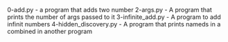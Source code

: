 0-add.py - a program that adds two number
2-args.py - A program that prints the number of args passed to it
3-infinite_add.py - A program to add infinit numbers
4-hidden_discovery.py - A program that prints nameds in a combined in another program
